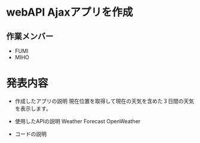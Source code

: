 # webAPI Ajaxアプリを作成

## 作業メンバー
* FUMI
* MIHO


# 発表内容
* 作成したアプリの説明
現在位置を取得して現在の天気を含めた３日間の天気を表示します。

* 使用したAPIの説明
Weather Forecast OpenWeather


* コードの説明